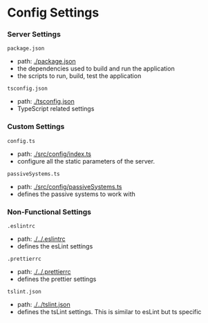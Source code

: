 # Config Settings

### Server Settings

`package.json`

- path: [./package.json](./../package.json)
- the dependencies used to build and run the application
- the scripts to run, build, test the application

`tsconfig.json`

- path: [./tsconfig.json](./../tsconfig.json)
- TypeScript related settings

### Custom Settings
  
  `config.ts`

- path: [./src/config/index.ts](./../src/config/index.ts)
- configure all the static parameters of the server.

`passiveSystems.ts`

- path: [./src/config/passiveSystems.ts](./../src/config/passiveSystems.ts)
- defines the passive systems to work with

### Non-Functional Settings

`.eslintrc`

- path: [./../.eslintrc](./../.eslintrc)
- defines the esLint settings

`.prettierrc`

- path: [./../.prettierrc](./../.prettierrc)
- defines the prettier settings

`tslint.json`

- path: [./../tslint.json](./../tslint.json)
- defines the tsLint settings. This is similar to esLint but ts specific